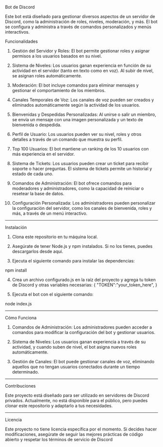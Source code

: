 Bot de Discord

Este bot está diseñado para gestionar diversos aspectos de un servidor de Discord, como la administración de roles, niveles, moderación, y más. El bot se configura y administra a través de comandos personalizados y menús interactivos.

Funcionalidades

1. Gestión del Servidor y Roles: El bot permite gestionar roles y asignar permisos a los usuarios basados en su nivel.


2. Sistema de Niveles: Los usuarios ganan experiencia en función de su actividad en el servidor (tanto en texto como en voz). Al subir de nivel, se asignan roles automáticamente.


3. Moderación: El bot incluye comandos para eliminar mensajes y gestionar el comportamiento de los miembros.


4. Canales Temporales de Voz: Los canales de voz pueden ser creados y eliminados automáticamente según la actividad de los usuarios.


5. Bienvenidas y Despedidas Personalizadas: Al unirse o salir un miembro, se envía un mensaje con una imagen personalizada y un texto de bienvenida o despedida.


6. Perfil de Usuario: Los usuarios pueden ver su nivel, roles y otros detalles a través de un comando que muestra su perfil.


7. Top 100 Usuarios: El bot mantiene un ranking de los 10 usuarios con más experiencia en el servidor.


8. Sistema de Tickets: Los usuarios pueden crear un ticket para recibir soporte o hacer preguntas. El sistema de tickets permite un historial y estado de cada uno.


9. Comandos de Administración: El bot ofrece comandos para moderadores y administradores, como la capacidad de reiniciar o resetear la base de datos.


10. Configuración Personalizada: Los administradores pueden personalizar la configuración del servidor, como los canales de bienvenida, roles y más, a través de un menú interactivo.




---

Instalación

1. Clona este repositorio en tu máquina local.


2. Asegúrate de tener Node.js y npm instalados. Si no los tienes, puedes descargarlos desde aquí.


3. Ejecuta el siguiente comando para instalar las dependencias:

npm install


4. Crea un archivo configurado.js en la raíz del proyecto y agrega tu token de Discord y otras variables necesarias:
{
  "TOKEN":"your_token_here",
}

5. Ejecuta el bot con el siguiente comando:

node index.js




---

Cómo Funciona

1. Comandos de Administración: Los administradores pueden acceder a comandos para modificar la configuración del bot y gestionar usuarios.


2. Sistema de Niveles: Los usuarios ganan experiencia a través de su actividad, y cuando suben de nivel, el bot asigna nuevos roles automáticamente.


3. Gestión de Canales: El bot puede gestionar canales de voz, eliminando aquellos que no tengan usuarios conectados durante un tiempo determinado.




---

Contribuciones

Este proyecto está diseñado para ser utilizado en servidores de Discord privados. Actualmente, no está disponible para el público, pero puedes clonar este repositorio y adaptarlo a tus necesidades.


---

Licencia

Este proyecto no tiene licencia específica por el momento. Si decides hacer modificaciones, asegúrate de seguir las mejores prácticas de código abierto y respetar los términos de servicio de Discord